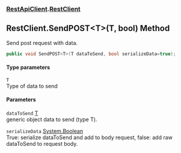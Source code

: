 ### [RestApiClient](./RestApiClient.md 'RestApiClient').[RestClient](./RestApiClient-RestClient.md 'RestApiClient.RestClient')
## RestClient.SendPOST&lt;T&gt;(T, bool) Method
Send post request with data.  
```csharp
public void SendPOST<T>(T dataToSend, bool serializeData=true);
```
#### Type parameters
<a name='RestApiClient-RestClient-SendPOST-T-(T_bool)-T'></a>
`T`  
Type of data to send  
  
#### Parameters
<a name='RestApiClient-RestClient-SendPOST-T-(T_bool)-dataToSend'></a>
`dataToSend` [T](#RestApiClient-RestClient-SendPOST-T-(T_bool)-T 'RestApiClient.RestClient.SendPOST&lt;T&gt;(T, bool).T')  
generic object data to send (type T).  
  
<a name='RestApiClient-RestClient-SendPOST-T-(T_bool)-serializeData'></a>
`serializeData` [System.Boolean](https://docs.microsoft.com/en-us/dotnet/api/System.Boolean 'System.Boolean')  
True: serialize dataToSend and add to body request, false: add raw dataToSend to request body.  
  

